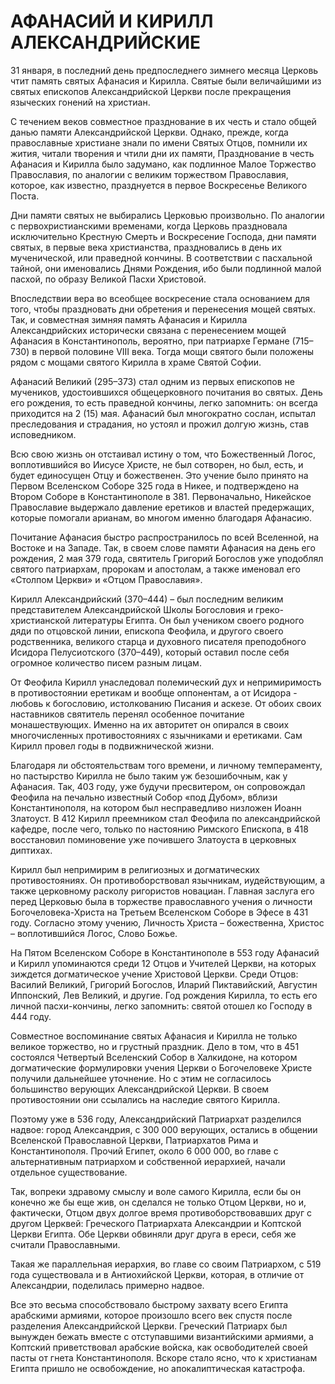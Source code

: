 # АФАНАСИЙ И КИРИЛЛ АЛЕКСАНДРИЙСКИЕ

31 января, в последний день предпоследнего зимнего месяца Церковь чтит память святых Афанасия и Кирилла. Святые были величайшими из святых епископов Александрийской Церкви после прекращения языческих гонений на христиан.

С течением веков совместное празднование в их честь и стало общей данью памяти Александрийской Церкви. Однако, прежде, когда православные христиане знали по имени Святых Отцов, помнили их жития, читали творения и чтили дни их памяти, Празднование в честь Афанасия и Кирилла было задумано, как подлинное Малое Торжество Православия, по аналогии с великим торжеством Православия, которое, как известно, празднуется в первое Воскресенье Великого Поста.

Дни памяти святых не выбирались Церковью произвольно. По аналогии с первохристианскими временами, когда Церковь праздновала исключительно Крестную Смерть и Воскресение Господа, дни памяти святых, в первые века христианства, праздновались в день их мученической, или праведной кончины. В соответствии с пасхальной тайной, они именовались Днями Рождения, ибо были подлинной малой пасхой, по образу Великой Пасхи Христовой.

Впоследствии вера во всеобщее воскресение стала основанием для того, чтобы праздновать дни обретения и перенесения мощей святых. Так, и совместная зимняя память Афанасия и Кирилла Александрийских исторически связана с перенесением мощей Афанасия в Константинополь, вероятно, при патриархе Германе (715–730) в первой половине VIII века. Тогда мощи святого были положены рядом с мощами святого Кирилла в храме Святой Софии.

Афанасий Великий (295–373) стал одним из первых епископов не мучеников, удостоившихся общецерковного почитания во святых. День его рождения, то есть праведной кончины, легко запомнить: он всегда приходится на 2 (15) мая. Афанасий был многократно сослан, испытал преследования и страдания, но устоял и прожил долгую жизнь, став исповедником.

Всю свою жизнь он отстаивал истину о том, что Божественный Логос, воплотившийся во Иисусе Христе, не был сотворен, но был, есть, и будет единосущен Отцу и божественен. Это учение было принято на Первом Вселенском Соборе 325 года в Никее, и подтверждено на Втором Соборе в Константинополе в 381. Первоначально, Никейское Православие выдержало давление еретиков и властей предержащих, которые помогали арианам, во многом именно благодаря Афанасию.

Почитание Афанасия быстро распространилось по всей Вселенной, на Востоке и на Западе. Так, в своем слове памяти Афанасия на день его рождения, 2 мая 379 года, святитель Григорий Богослов уже уподоблял святого патриархам, пророкам и апостолам, а также именовал его «Столпом Церкви» и «Отцом Православия».

Кирилл Александрийский (370–444) – был последним великим представителем Александрийской Школы Богословия и греко-христианской литературы Египта. Он был учеником своего родного дяди по отцовской линии, епископа Феофила, и другого своего родственника, великого старца и духовного писателя преподобного Исидора Пелусиотского (370–449), который оставил после себя огромное количество писем разным лицам.

От Феофила Кирилл унаследовал полемический дух и непримиримость в противостоянии еретикам и вообще оппонентам, а от Исидора - любовь к богословию, истолкованию Писания и аскезе. От обоих своих наставников святитель перенял особенное почитание монашествующих. Именно на их авторитет он опирался в своих многочисленных противостояниях с язычниками и еретиками. Сам Кирилл провел годы в подвижнической жизни.

Благодаря ли обстоятельствам того времени, и личному темпераменту, но пастырство Кирилла не было таким уж безошибочным, как у Афанасия. Так, 403 году, уже будучи пресвитером, он сопровождал Феофила на печально известный Собор «под Дубом», вблизи Константинополя, на котором был несправедливо низложен Иоанн Златоуст. В 412 Кирилл преемником стал Феофила по александрийской кафедре, после чего, только по настоянию Римского Епископа, в 418 восстановил поминовение уже почившего Златоуста в церковных диптихах.

Кирилл был непримирим в религиозных и догматических противостояниях. Он противоборствовал язычникам, иудействующим, а также церковному расколу ригористов новациан. Главная заслуга его перед Церковью была в торжестве православного учения о личности Богочеловека-Христа на Третьем Вселенском Соборе в Эфесе в 431 году. Согласно этому учению, Личность Христа – божественна, Христос – воплотившийся Логос, Слово Божье.

На Пятом Вселенском Соборе в Константинополе в 553 году Афанасий и Кирилл упоминаются среди 12 Отцов и Учителей Церкви, на которых зиждется догматическое учение Христовой Церкви. Среди Отцов: Василий Великий, Григорий Богослов, Иларий Пиктавийский, Августин Иппонский, Лев Великий, и другие. Год рождения Кирилла, то есть его личной пасхи-кончины, легко запомнить: святой отошел ко Господу в 444 году.

Совместное воспоминание святых Афанасия и Кирилла не только великое торжество, но и грустный праздник. Дело в том, что в 451 состоялся Четвертый Вселенский Собор в Халкидоне, на котором догматические формулировки учения Церкви о Богочеловеке Христе получили дальнейшее уточнение. Но с этим не согласилось большинство верующих Александрийской Церкви. В своем противостоянии они ссылались на наследие святого Кирилла.

Поэтому уже в 536 году, Александрийский Патриархат разделился надвое: город Александрия, с 300 000 верующих, остались в общении Вселенской Православной Церкви, Патриархатов Рима и Константинополя. Прочий Египет, около 6 000 000, во главе с альтернативным патриархом и собственной иерархией, начали отдельное существование.

Так, вопреки здравому смыслу и воле самого Кирилла, если бы он конечно же бы еще жив, он сделался не только Отцом Церкви, но и, фактически, Отцом двух долгое время противоборствовавших друг с другом Церквей: Греческого Патриархата Александрии и Коптской Церкви Египта. Обе Церкви обвиняли друг друга в ереси, себя же считали Православными.

Такая же параллельная иерархия, во главе со своим Патриархом, с 519 года существовала и в Антиохийской Церкви, которая, в отличие от Александрии, поделилась примерно надвое.

Все это весьма способствовало быстрому захвату всего Египта арабскими армиями, которое произошло всего век спустя после разделения Александрийской Церкви. Греческий Патриарх был вынужден бежать вместе с отступавшими византийскими армиями, а Коптский приветствовал арабские войска, как освободителей своей пасты от гнета Константинополя. Вскоре стало ясно, что к христианам Египта пришло не освобождение, но апокалиптическая катастрофа.
